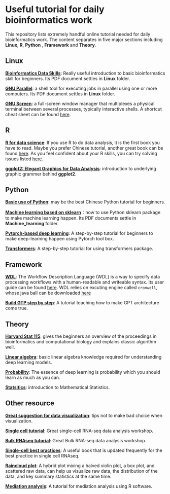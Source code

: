 # Useful tutorial for daily bioinformatics work

This repository lists extremely handful online tutorial needed for daily bioinformatics work. The content separates in five major sections including **Linux**, **R**, **Python** , **Framework** and **Theory**.

## Linux
[**Bioinformatics Data Skills**](https://github.com/vsbuffalo/bds-files): Really useful introduction to basic bioinformatics skill for beginners. Its PDF document settles in **Linux** folder.

[**GNU Parallel**](https://www.gnu.org/software/parallel/): a shell tool for executing jobs in parallel using one or more computers. Its PDF document settles in **Linux** folder.

[**GNU Screen**](https://www.gnu.org/software/screen/): a full-screen window manager that multiplexes a physical terminal between several processes, typically interactive shells. A shortcut cheat sheet can be found [here](https://gist.github.com/fredrick/1216878).

## R
[**R for data science**](https://r4ds.hadley.nz/): If you use R to do data analysis, it is the first book you have to read. Maybe you prefer Chinese tutorial, another great book can be found [here](https://github.com/zhjx19/introR/blob/master/pdf/%E5%BC%A0%E6%95%AC%E4%BF%A1-1393%E9%A1%B5-R%E8%AF%AD%E8%A8%80%E7%BC%96%E7%A8%8B%EF%BC%9A%E5%9F%BA%E4%BA%8Etidyverse-%E5%AE%8C%E6%95%B4%E8%AF%BE%E4%BB%B6(%E5%B8%A6%E4%B9%A6%E7%AD%BE).pdf). As you feel confident about your R skills, you can try solving issues listed [here](https://github.com/zhjx19/tidyverse120/blob/main/%E7%8E%A9%E8%BD%AC%E6%95%B0%E6%8D%AE%E5%A4%84%E7%90%86120%E9%A2%98.pdf). 

[**ggplot2: Elegant Graphics for Data Analysis**](https://ggplot2-book.org/): introduction to underlying graphic grammer behind **ggplot2**.

## Python
[**Basic use of Python**](https://github.com/jackfrued/Python-Core-50-Courses): may be the best Chinese Python tutorial for beginners.

[**Machine learning based on sklearn**](https://www.bilibili.com/video/BV1P7411P78r/?vd_source=cd3f09bebcacfecf396259a271817a0c)：how to use Python sklearn package to make machine learning happen. Its PDF documents settle in **Machine_learning** folder.

[**Pytorch-based deep learning**](https://www.bilibili.com/video/BV1Y7411d7Ys/?spm_id_from=333.1007.top_right_bar_window_custom_collection.content.click&vd_source=cd3f09bebcacfecf396259a271817a0c): A step-by-step tutorial for beginners to make deep-learning happen using Pytorch tool box.

[**Transformers**](https://www.bilibili.com/video/BV1ma4y1g791/?spm_id_from=333.999.0.0&vd_source=cd3f09bebcacfecf396259a271817a0c): A step-by-step tutorial for using transformers package.

## Framework
[**WDL**](https://github.com/openwdl/wdl): The Workflow Description Language (WDL) is a way to specify data processing workflows with a human-readable and writeable syntax. Its user guide can be found [here](https://support.terra.bio/hc/en-us/articles/360037117492-Overview-Getting-started-with-WDL). WDL relies on excuting engine called `cromwell`, whose java ball can be downloaded [here](https://github.com/broadinstitute/cromwell/releases/tag/86) 

[**Build GTP step by step**](https://github.com/karpathy/build-nanogpt): A tutorial teaching how to make GPT architecture come true.

## Theory
[**Harvard Stat 115**](https://www.bilibili.com/video/BV1yS4y1Z721/): gives the beginners an overview of the proceedings in bioinformatics and computational biology and explains classic algorithm well.

[**Linear algebra**](https://web.mit.edu/18.06/www/): basic linear algebra knowledge required for understanding deep learning models.

[**Probability**](https://ocw.mit.edu/courses/6-041-probabilistic-systems-analysis-and-applied-probability-fall-2010/): The essence of deep learning is probability which you should learn as much as you can.

[**Statsitics**](https://online.stat.psu.edu/stat415/): introduction to Mathematical Statistics.


## Other resource
[**Great suggestion for data visualization**](https://github.com/cxli233/FriendsDontLetFriends/tree/main#13-friends-dont-let-friends-forget-to-reorder-stacked-bar-plot ): tips not to make bad choice when visualization. 

[**Single cell tutorial**](https://github.com/hbctraining/scRNA-seq_online/blob/master/schedule/links-to-lessons.md): Great single-cell RNA-seq data analysis workshop.


[**Bulk RNAseq tutorial**](https://uofabioinformaticshub.github.io/Spring_Into_Bioinformatics/): Great Bulk RNA-seq data analysis workshop.

[**Single-cell best practices**](https://www.sc-best-practices.org/preamble.html): A useful book that is updated frequently for the best practice in single cell RNAseq.

[**Raincloud plot**](https://medium.com/@amorimfranchi/raincloud-plots-for-clear-precise-and-efficient-data-communication-4c71d0a37c23): A hybrid plot mixing a halved violin plot, a box plot, and scattered raw data, can help us visualize raw data, the distribution of the data, and key summary statistics at the same time.

[**Mediation analysis**](https://library.virginia.edu/data/articles/introduction-to-mediation-analysis): A tutorial for mediation analysis using R software.

